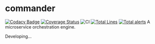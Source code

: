 # commander

[![Codacy Badge](https://api.codacy.com/project/badge/Grade/d670fd2f660d4b5b9966292545208e9d)](https://app.codacy.com/manual/182148432/commander?utm_source=github.com&utm_medium=referral&utm_content=ynfeng/commander&utm_campaign=Badge_Grade_Dashboard)
[![Coverage Status](https://coveralls.io/repos/github/ynfeng/commander/badge.svg?branch=master)](https://coveralls.io/github/ynfeng/commander?branch=master)
![CI](https://github.com/ynfeng/commander/workflows/CI/badge.svg) 
[![Total Lines](https://tokei.rs/b1/github/ynfeng/commander?category=lines)](https://github.com/ynfeng/commander) 
[![Total alerts](https://img.shields.io/lgtm/alerts/g/ynfeng/commander.svg?logo=lgtm&logoWidth=18)](https://lgtm.com/projects/g/ynfeng/commander/alerts/)
A microservice orchestration engine.

Developing...


